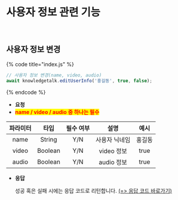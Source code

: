 # 사용자 정보 관련 기능

<br>

## 사용자 정보 변경

{% code title="index.js" %}
```javascript
// 사용자 정보 변경(name, video, audio)
await knowledgetalk.editUserInfo('홍길동', true, false);
```
{% endcode %}

- **요청**
- <mark style="color:red;">**name / video / audio 중 하나는 필수**</mark>

| <center>**파라미터**</center> | <center>**타입**</center> | <center>**필수 여부**</center> |   <center>**설명**</center>   |   <center>**예시**</center>   |
|:-:|:-:|:-:|:-:|:-:|
|              name             |          String           |               Y/N              |         사용자 닉네임         |              홍길동             |
|             video             |          Boolean          |               Y/N              |          video 정보           |               true             |
|             audio             |          Boolean          |               Y/N              |          audio 정보           |               true             |

- **응답**

  성공 혹은 실패 시에는 응답 코드로 리턴합니다. [(=> 응답 코드 바로가기)](https://docs.knowledgetalk.co.kr/web/code)